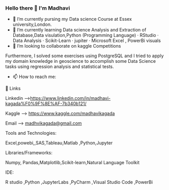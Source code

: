 ### Hello there 👋 I'm Madhavi



- 🔭 I’m currently pursing my Data science Course at Essex university,London.
- 🌱 I’m currently learning Data science Analysis and Extraction of Database,Data visulation,Python (Programming Language) · RStudio · Data Analysis · Scikit-Learn · jupiter · Microsoft Excel , PowerBi visuals 
- 👯 I’m looking to collaborate on kaggle Competitions

Furthermore, I solved some exercises using PostgreSQL and I tried to apply my domain knowledge in geoscience to accomplish some Data Science tasks using regression analysis and statistical tests.


- 📫 How to reach me: 

🔗 Links

Linkedin -->https://www.linkedin.com/in/madhavi-kagada%F0%9F%8E%AF-7b340b121/

Kaggle --> https://www.kaggle.com/madhavikagada

Email --> madhvikagada@gmail.com

Tools and Technologies:

Excel,powebi,,SAS,Tableau,Matlab ,Python,Jupyter
      
Libraries/Frameworks:

Numpy, Pandas,Matplotlib,Scikit-learn,Natural Language Toolkit

IDE:

R studio ,Python ,JupyterLabs ,PyCharm ,Visual Studio Code  ,PowerBi 
